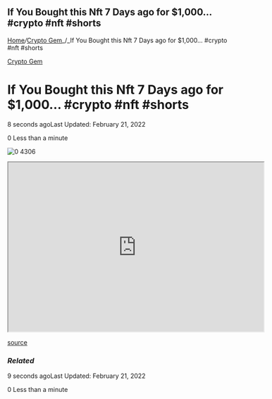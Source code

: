 ## If You Bought this Nft 7 Days ago for $1,000… #crypto #nft #shorts

[Home](https://coinmarketdo.com/)_/_[Crypto Gem](https://coinmarketdo.com/crypto-gem/)_/_If You Bought this Nft 7 Days ago for $1,000… #crypto #nft #shorts

[Crypto Gem]([https://coinmarketdo.com/crypto-gem/](https://www.google.com/url?rct=j&sa=t&url=https://coinmarketbag.com/&cd=CAAYADIaNDgxYTk3OWFmMTg3NDA3ZDpjb206ZW46VVM&ct=ga&usg=AOvVaw3eauHLmSc6WrQFG2SAdNnO))

If You Bought this Nft 7 Days ago for $1,000… #crypto #nft #shorts
==================================================================

8 seconds agoLast Updated: February 21, 2022

0 Less than a minute

![0 4306](https://cdn.hashnode.com/res/hashnode/image/upload/v1645419340175/BbjOwgzDE.jpeg)

<iframe width="580" height="385" src="https://www.youtube.com/embed/g_Utz5hhHXM?rel=0&amp;cc_load_policy=1&amp;hl=en&amp;modestbranding=1"></iframe>

[source](https://www.youtube.com/watch?v=g_Utz5hhHXM)

### _Related_

9 seconds agoLast Updated: February 21, 2022

0 Less than a minute
